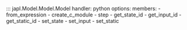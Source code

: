 ::: japl.Model.Model.Model
    handler: python
    options:
        members:
            - from_expression
            - create_c_module
            - step
            - get_state_id
            - get_input_id
            - get_static_id
            - set_state
            - set_input
            - set_static

